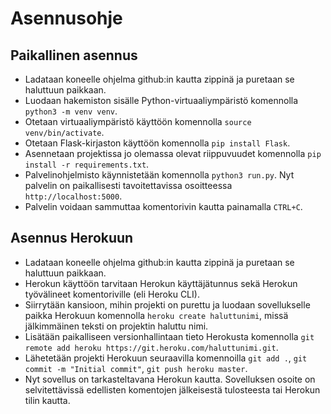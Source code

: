 # Asennusohje

## Paikallinen asennus

* Ladataan koneelle ohjelma github:in kautta zippinä ja puretaan se haluttuun paikkaan.
* Luodaan hakemiston sisälle Python-virtuaaliympäristö komennolla `python3 -m venv venv`.
* Otetaan virtuaaliympäristö käyttöön komennolla `source venv/bin/activate`.
* Otetaan Flask-kirjaston käyttöön komennolla `pip install Flask`.
* Asennetaan projektissa jo olemassa olevat riippuvuudet komennolla `pip install -r requirements.txt`. 
* Palvelinohjelmisto käynnistetään komennolla `python3 run.py`. Nyt palvelin on paikallisesti tavoitettavissa osoitteessa `http://localhost:5000`.
* Palvelin voidaan sammuttaa komentorivin kautta painamalla `CTRL+C`.  

## Asennus Herokuun
* Ladataan koneelle ohjelma github:in kautta zippinä ja puretaan se haluttuun paikkaan.
* Herokun käyttöön tarvitaan Herokun käyttäjätunnus sekä Herokun työvälineet komentoriville (eli Heroku CLI). 
* Siirrytään kansioon, mihin projekti on purettu ja luodaan sovellukselle paikka Herokuun komennolla `heroku create haluttunimi`, 
missä jälkimmäinen teksti on projektin haluttu nimi. 
* Lisätään paikalliseen versionhallintaan tieto Herokusta komennolla `git remote add heroku https://git.heroku.com/haluttunimi.git`.
* Lähetetään projekti Herokuun seuraavilla komennoilla `git add .`, `git commit -m "Initial commit"`, `git push heroku master`.
* Nyt sovellus on tarkasteltavana Herokun kautta. Sovelluksen osoite on selvitettävissä edellisten komentojen jälkeisestä 
tulosteesta tai Herokun tilin kautta.
